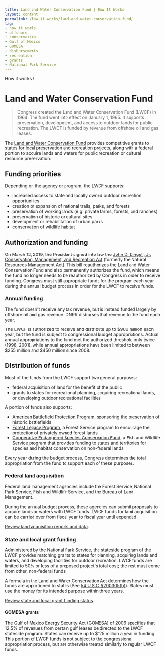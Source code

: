 ```yaml
---
title: Land and Water Conservation Fund | How It Works
layout: content
permalink: /how-it-works/land-and-water-conservation-fund/
tag:
- how it works
- offshore
- conservation
- Gulf of Mexico
- GOMESA
- disbursements
- recreation
- grants
- National Park Service
---
```


<custom-link to="/how-it-works/" className="breadcrumb link-charlie">How it works</custom-link> /
# Land and Water Conservation Fund

> Congress created the Land and Water Conservation Fund (LWCF) in 1964. The fund went into effect on January 1, 1965. It supports preservation, development, and access to outdoor lands for public recreation. The LWCF is funded by revenue from offshore oil and gas leases. 

The [Land and Water Conservation Fund](https://www.nps.gov/subjects/lwcf/index.htm) provides competitive grants to states for local preservation and recreation projects, along with a federal portion to acquire lands and waters for public recreation or cultural resource preservation.

## Funding priorities
Depending on the agency or program, the LWCF supports:

- increased access to state and locally owned outdoor recreation opportunities
- creation or expansion of national trails, parks, and forests
- preservation of working lands (e.g. private farms, forests, and ranches)
- preservation of historic or cultural sites
- development or rehabilitation of urban parks
- conservation of wildlife habitat

## Authorization and funding

On March 12, 2019, the President signed into law the [John D. Dingell, Jr. Conservation, Management, and Recreation Act](https://www.congress.gov/bill/116th-congress/senate-bill/47) (formerly the Natural Resources Management Act). This bill reauthorizes the Land and Water Conservation Fund and also permanently <glossary-term termKey="authorization">authorizes</glossary-term> the fund, which means the fund no longer needs to be reauthorized by Congress in order to receive funding. Congress must still appropriate funds for the program each year during the annual budget process in order for the LWCF to receive funds.

### Annual funding
The fund doesn't receive any tax revenue, but is instead funded largely by offshore oil and gas revenue. <glossary-term>ONRR</glossary-term> disburses that revenue to the fund each year.

The LWCF is authorized to receive and distribute up to $900 million each year, but the fund is subject to congressional budget appropriations. Actual annual appropriations to the fund met the authorized threshold only twice (1998, 2001), while annual appropriations have been limited to between $255 million and $450 million since 2008.

## Distribution of funds
Most of the funds from the LWCF support two general purposes:

- federal acquisition of land for the benefit of the public
- grants to states for recreational planning, acquiring recreational lands, or developing outdoor recreational facilities 

A portion of funds also supports:

- [American Battlefield Protection Program](https://www.nps.gov/abpp/grants/grants.htm), sponsoring the preservation of historic battlefields
- [Forest Legacy Program](https://www.fs.fed.us/managing-land/private-land/forest-legacy), a Forest Service program to encourage the protection of privately owned forest lands
- [Cooperative Endangered Species Conservation Fund](https://www.fws.gov/endangered/grants/), a Fish and Wildlife Service program that provides funding to states and territories for species and habitat conservation on non-federal lands

Every year during the budget process, Congress determines the total appropriation from the fund to support each of these purposes.

### Federal land acquisition
Federal land management agencies include the Forest Service, National Park Service, Fish and Wildlife Service, and the Bureau of Land Management.

During the annual budget process, these agencies can submit proposals to acquire lands or waters with LWCF funds. LWCF funds for land acquisition can be carried over from fiscal year to fiscal year until expended.

[Review land acquisition reports and data](https://www.nps.gov/subjects/lwcf/land-acquisition-reports-and-data.htm).

### State and local grant funding
Administered by the National Park Service, the stateside program of the LWCF provides matching grants to states for planning, acquiring lands and waters, and developing facilities for outdoor recreation. LWCF funds are limited to 50% or less of a proposed project's total cost; the rest must come from other, non-federal funds.

A formula in the Land and Water Conservation Act determines how the funds are apportioned to states (See [54 U.S.C. §200305(b)](https://www.gpo.gov/fdsys/granule/USCODE-2014-title54/USCODE-2014-title54-subtitleII-chap2003-sec200305)). States must use the money for its intended purpose within three years.

[Review state and local grant funding status](https://www.nps.gov/subjects/lwcf/statefundingstatus.htm).

#### GOMESA grants
The Gulf of Mexico Energy Security Act (GOMESA) of 2006 specifies that 12.5% of revenues from certain gulf leases be directed to the LWCF stateside program. States can receive up to $125 million a year in funding. This portion of LWCF funds is not subject to the congressional appropriation process, but are otherwise treated similarly to regular LWCF funds. 